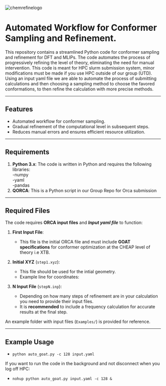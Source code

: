 ![chemrefinelogo](https://github.com/user-attachments/assets/ae7b1ad5-0d90-445c-be83-ddcb76fa85c3)

# **Automated Workflow for Conformer Sampling and Refinement.**

This repository contains a streamlined Python code for conformer sampling and refinement for DFT and MLIPs. The code automates the process of progressively refining the level of theory, eliminating the need for manual intervention. This code is meant for HPC slurm submission system, minor modifications must be made if you use HPC outside of our group (UTD). Using an input yaml file we are able to automate the process of submitting calculations and then choosing a sampling method to choose the favored conformations, to then refine the calculation with more precise methods.

---

## **Features**
- Automated workflow for conformer sampling.
- Gradual refinement of the computational level in subsequent steps.
- Reduces manual errors and ensures efficient resource utilization.

---

## **Requirements**
1. **Python 3.x**: The code is written in Python and requires the following libraries: \
   -numpy \
   -yaml \
   -pandas
2. **QORCA**: This is a Python script in our Group Repo for Orca submission
---

## **Required Files**
The code requires **ORCA input files** and ***Input yaml file*** to function:

1. **First Input File**:  
   - This file is the initial ORCA file and must include **GOAT specifications** for conformer optimization at the CHEAP level of theory i.e XTB.  

2. **Initial XYZ** (`step1.xyz`):  
   - This file should be used for the intial geometry.
   - Example line for coordinates:  
    
3. **N Input File** (`stepN.inp`):  
   - Depending on how many steps of refinement are in your calculation you need to provide their input files.  
   - It is **recommended** to include a frequency calculation for accurate results at the final step.
   
An example folder with input files (`Examples/`) is provided for reference.

---
## **Example Usage**
- `python auto_goat.py -c 128 input.yaml`
  
If you want to run the code in the background and not disconnect when you log off HPC:
- `nohup python auto_goat.py input.yaml -c 128 &`


